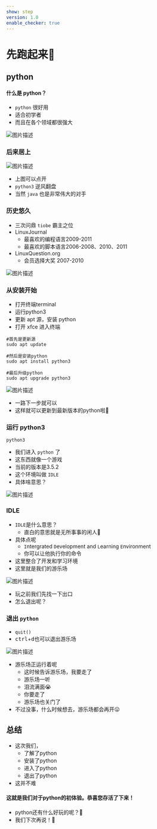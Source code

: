 ```yaml
---
show: step
version: 1.0
enable_checker: true
---
```


# 先跑起来🥊

## python

#### 什么是 python？


- `python` 很好用
- 适合初学者
- 而且在各个领域都很强大

![图片描述](https://doc.shiyanlou.com/courses/uid1190679-20210219-1613741920318)


### 后来居上

![图片描述](https://doc.shiyanlou.com/courses/uid1190679-20210302-1614680976240)

- 上图可以点开
- `python3` 逆风翻盘
- 当然 `java` 也是非常伟大的对手

### 历史悠久

- 三次问鼎 `tiobe` 霸主之位
- LinuxJournal
	- 最喜欢的编程语言2009-2011
	- 最喜欢的脚本语言2006-2008、2010、2011
- LinuxQuestion.org
	- 会员选择大奖 2007-2010

![图片描述](https://doc.shiyanlou.com/courses/uid1190679-20210302-1614681460201)

### 从安装开始
- 打开终端terminal
- 运行python3
- 更新 apt 源，安装 python
- 打开 xfce 进入终端

```shell
#首先是更新源
sudo apt update

#然后是安装python
sudo apt install python3

#最后升级python
sudo apt upgrade python3 
```

![图片描述](https://doc.shiyanlou.com/courses/uid1190679-20210302-1614682257719)

- 一路下一步就可以
- 这样就可以更新到最新版本的python啦🤗

### 运行 python3

```shell
python3
```

- 我们进入 `python` 了
- 这东西就像一个游戏
- 当前的版本是3.5.2
- 这个环境叫做 `IDLE`
- 具体啥意思？

![图片描述](https://doc.shiyanlou.com/courses/uid1190679-20210302-1614682289147)

### IDLE

- `IDLE`是什么意思？	
	- 直白的意思就是无所事事的闲人🤡
- 具体点呢
	- `I`ntergrated `D`evelopment and `L`earning `E`nvironment
	- 你可以让他执行你的命令
- 这里整合了开发和学习环境
- 这里就是我们的游乐场


![图片描述](https://doc.shiyanlou.com/courses/uid1190679-20210302-1614682548000)

- 玩之前我们先找一下出口
- 怎么退出呢？

### 退出 `python`

- `quit()`
- <kbd>ctrl</kbd>+<kbd>d</kbd>也可以退出游乐场

![图片描述](https://doc.shiyanlou.com/courses/uid1190679-20210219-1613742146670)

- 游乐场正运行着呢
	- 这时候告诉游乐场，我要走了
	- 游乐场一听 
	- 泪流满面😭
	- 你要走了 
	- 游乐场也关门了 
- 不过没事，什么时候想去，游乐场都会再开😛

## 总结

- 这次我们，
	- 了解了python
	- 安装了python
	- 进入了python
	- 退出了python
- 这并不难

#### 这就是我们对于python的初体验。恭喜您存活了下来！

- python还有什么好玩的呢？🤔
- 我们下次再说！👋
